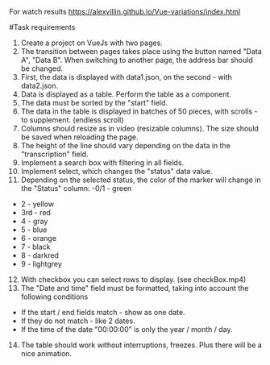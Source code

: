 For watch results
https://alexvillin.github.io/Vue-variations/index.html


#Task requirements

1. Create a project on VueJs with two pages.
2. The transition between pages takes place using the button named "Data A", "Data B". When switching to another page, the address bar should be changed.
3. First, the data is displayed with data1.json, on the second - with data2.json.
4. Data is displayed as a table. Perform the table as a component.
5. The data must be sorted by the "start" field.
6. The data in the table is displayed in batches of 50 pieces, with scrolls - to supplement. (endless scroll)
7. Columns should resize as in video (resizable columns). The size should be saved when reloading the page.
8. The height of the line should vary depending on the data in the "transcription" field.
9. Implement a search box with filtering in all fields.
10. Implement select, which changes the "status" data value.
11. Depending on the selected status, the color of the marker will change in the "Status" column:
  -0/1 - green
  - 2 - yellow
  - 3rd - red
  - 4 - gray
  - 5 - blue
  - 6 - orange
  - 7 - black
  - 8 - darkred
  - 9 - lightgrey
12. With checkbox you can select rows to display. (see checkBox.mp4)
13. The "Date and time" field must be formatted, taking into account the following conditions
  - If the start / end fields match - show as one date. 
  - If they do not match - like 2 dates. 
  - If the time of the date "00:00:00" is only the year / month / day. 
14. The table should work without interruptions, freezes. Plus there will be a nice animation.
